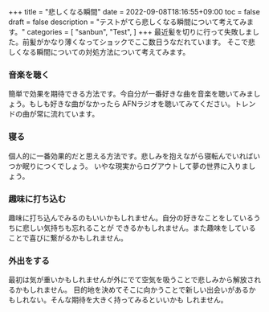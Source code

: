 +++
title = "悲しくなる瞬間"
date = 2022-09-08T18:16:55+09:00
toc = false
draft = false
description = "テストがてら悲しくなる瞬間について考えてみます。"
categories = [
    "sanbun",
    "Test",
]
+++
最近髪を切りに行って失敗しました。前髪がかなり薄くなってショックでここ数日うなだれています。
そこで悲しくなる瞬間についての対処方法について考えてみます。  
 
### 音楽を聴く
簡単で効果を期待できる方法です。今自分が一番好きな曲を音楽を聴いてみましょう。もしも好きな曲がなかったら
AFNラジオを聴いてみてください。トレンドの曲が常に流れています。

### 寝る
個人的に一番効果的だと思える方法です。悲しみを抱えながら寝転んでいればいつか眠りにつくでしょう。
いやな現実からログアウトして夢の世界に入りましょう。

### 趣味に打ち込む
趣味に打ち込んでみるのもいいかもしれません。自分の好きなことをしているうちに悲しい気持ちも忘れることが
できるかもしれません。また趣味をしていることで喜びに繋がるかもしれません。

### 外出をする
最初は気が重いかもしれませんが外にでて空気を吸うことで悲しみから解放されるかもしれません。
目的地を決めてそこに向かうことで新しい出会いがあるかもしれない。そんな期待を大きく持ってみるといいかも
しれません。

